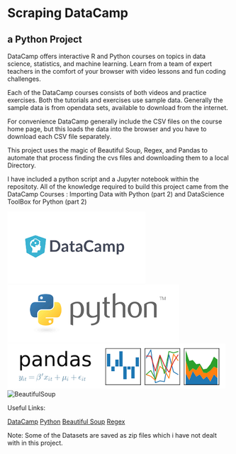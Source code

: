 # Scraping DataCamp

## a Python Project

DataCamp offers interactive R and Python courses on topics in data science, statistics, and machine learning. Learn from a team of expert teachers in the comfort of your browser with video lessons and fun coding challenges.

Each of the DataCamp courses consists of both videos and practice exercises. Both the tutorials and exercises use sample data. Generally the sample data is from opendata sets, available to download from the internet. 

For convenience DataCamp generally include the CSV files on the course home page, but this loads the data into the browser and you have to download each CSV file separately. 

This project uses the magic of Beautiful Soup, Regex, and Pandas to automate that process finding the cvs files and downloading them to a local Directory.
 
I have included a python script and a Jupyter notebook within the repositoty. All of the knowledge required to build this project came from the DataCamp Courses : Importing Data with Python (part 2) and DataScience ToolBox for Python (part 2) 

![DataCamp](Images/datacamp.png?raw=true)
![Python](Images/python.png?raw=true)
![Pandas](Images/pandas.png?raw=true)
![BeautifulSoup](Images/beautifulsoup.png?raw=true)

Useful Links:

[DataCamp](https://Datacamp.com)
[Python](https://Datacamp.com)
[Beautiful Soup](https://www.crummy.com/software/BeautifulSoup/)
[Regex](https://docs.python.org/3/howto/regex.html)

Note: Some of the Datasets are saved as zip files which i have not dealt with in this project.
